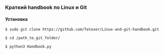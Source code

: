 ### Краткий handbook по Linux и Git

#### Установка

`$ sudo git clone https://github.com/Tatoxer/Linux-and-git-handbook.git`

`$ cd /path_to_git_folder/`

`$ python3 Handbook.py`

